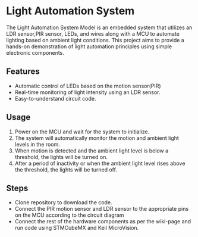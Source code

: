 # Light Automation System
The Light Automation System Model is an embedded system that utilizes an LDR sensor,PIR sensor, LEDs, and wires along with a MCU to automate lighting based on ambient light conditions. 
This project aims to provide a hands-on demonstration of light automation principles using simple electronic components.
## Features
- Automatic control of LEDs based on the motion sensor(PIR)
- Real-time monitoring of light intensity using an LDR sensor.
- Easy-to-understand circuit code. 

## Usage
1. Power on the MCU and wait for the system to initialize.
2. The system will automatically monitor the motion and ambient light levels in the room.
3. When motion is detected and the ambient light level is below a threshold, the lights will be turned on.
4. After a period of inactivity or when the ambient light level rises above the threshold, the lights will be turned off.

## Steps
- Clone repository to download the code.
- Connect the PIR motion sensor and LDR sensor to the appropriate pins on the MCU according to the circuit diagram
- Connect the rest of the hardware components as per the wiki-page and run code using STMCubeMX and Keil MicroVision.
